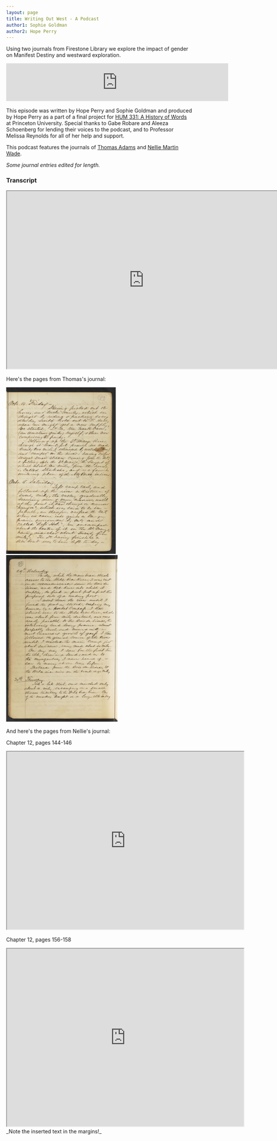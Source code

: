```yaml
---
layout: page
title: Writing Out West - A Podcast
author1: Sophie Goldman
author2: Hope Perry
---
```

Using two journals from Firestone Library we explore the impact of gender on Manifest Destiny and westward exploration. 

<iframe src="https://anchor.fm/hope-perry9/embed/episodes/WOW-Writing-Out-West-e10a677" height="102px" width="600px" frameborder="0" scrolling="no"></iframe>

This episode was written by Hope Perry and Sophie Goldman and produced by Hope Perry as a part of a final project for [HUM 331: A History of Words](https://hum-331-princeton.github.io/) at Princeton University. Special thanks to Gabe Robare and Aleeza Schoenberg for lending their voices to the podcast, and to Professor Melissa Reynolds for all of her help and support. 

This podcast features the journals of [Thomas Adams](https://dpul.princeton.edu/pudl0017/catalog/qr46r491g) and [Nellie Martin Wade](https://findingaids.princeton.edu/catalog/C0140_c65810-06143). 

_Some journal entries edited for length._

### Transcript
<iframe src="https://drive.google.com/file/d/1P92J-aU4tuncXBh88npKhEdt6x9i3D1z/preview" width="740" height="480"></iframe>

Here's the pages from Thomas's journal:

<img src="https://raw.githubusercontent.com/HUM-331-Princeton/manifest-destiny/main/_images/OctoberEntries.jpeg" alt="October Journal" class="center-image" height = "450px">

<img src="https://raw.githubusercontent.com/HUM-331-Princeton/manifest-destiny/main/_images/JuneEntries.jpeg" alt="June Journal" class="center-image" height = "450px">

And here's the pages from Nellie's journal:

Chapter 12, pages 144-146
<iframe src="https://drive.google.com/file/d/1PwENCqu7WaOhXgXhk0x-aqfJ9LYyWyn_/preview" width="640" height="480"></iframe>

Chapter 12, pages 156-158
<iframe src="https://drive.google.com/file/d/1o_H4nbYywbTk4fQRjFAb_A-Gbslx-93H/preview" width="640" height="480"></iframe>
_Note the inserted text in the margins!_
